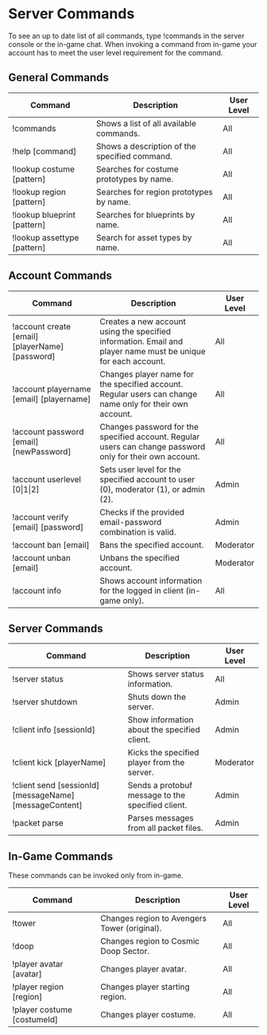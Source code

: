 # Server Commands

To see an up to date list of all commands, type !commands in the server console or the in-game chat. When invoking a command from in-game your account has to meet the user level requirement for the command.

## General Commands

| Command                     | Description                                   | User Level |
| --------------------------- | --------------------------------------------- | ---------- |
| !commands                   | Shows a list of all available commands.       | All        |
| !help [command]             | Shows a description of the specified command. | All        |
| !lookup costume [pattern]   | Searches for costume prototypes by name.      | All        |
| !lookup region [pattern]    | Searches for region prototypes by name.       | All        |
| !lookup blueprint [pattern] | Searches for blueprints by name.              | All        |
| !lookup assettype [pattern] | Search for asset types by name.               | All        |

## Account Commands

| Command                                         | Description                                                                                                   | User Level |
| ----------------------------------------------- | ------------------------------------------------------------------------------------------------------------- | ---------- |
| !account create [email] [playerName] [password] | Creates a new account using the specified information. Email and player name must be unique for each account. | All        |
| !account playername [email] [playername]        | Changes player name for the specified account. Regular users can change name only for their own account.      | All        |
| !account password [email] [newPassword]         | Changes password for the specified account. Regular users can change password only for their own account.     | All        |
| !account userlevel [0\|1\|2]                    | Sets user level for the specified account to user (0), moderator (1), or admin (2).                           | Admin      |
| !account verify [email] [password]              | Checks if the provided email-password combination is valid.                                                   | Admin      |
| !account ban [email]                            | Bans the specified account.                                                                                   | Moderator  |
| !account unban [email]                          | Unbans the specified account.                                                                                 | Moderator  |
| !account info                                   | Shows account information for the logged in client (in-game only).                                            | All        |

## Server Commands

| Command                                                 | Description                                       | User Level |
| ------------------------------------------------------- | ------------------------------------------------- | ---------- |
| !server status                                          | Shows server status information.                  | All        |
| !server shutdown                                        | Shuts down the server.                            | Admin      |
| !client info [sessionId]                                | Show information about the specified client.      | Admin      |
| !client kick [playerName]                               | Kicks the specified player from the server.       | Moderator  |
| !client send [sessionId] [messageName] [messageContent] | Sends a protobuf message to the specified client. | Admin      |
| !packet parse                                           | Parses messages from all packet files.            | Admin      |

## In-Game Commands

These commands can be invoked only from in-game.

| Command                     | Description                                  | User Level |
| --------------------------- | -------------------------------------------- | ---------- |
| !tower                      | Changes region to Avengers Tower (original). | All        |
| !doop                       | Changes region to Cosmic Doop Sector.        | All        |
| !player avatar [avatar]     | Changes player avatar.                       | All        |
| !player region [region]     | Changes player starting region.              | All        |
| !player costume [costumeId] | Changes player costume.                      | All        |
